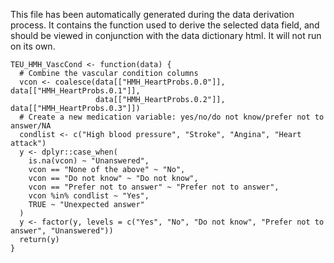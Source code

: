 This file has been automatically generated during the data derivation process.
It contains the function used to derive the selected data field, and should be viewed in conjunction with the data dictionary html.
It will not run on its own.


```
TEU_HMH_VascCond <- function(data) {
  # Combine the vascular condition columns
  vcon <- coalesce(data[["HMH_HeartProbs.0.0"]], data[["HMH_HeartProbs.0.1"]], 
                   data[["HMH_HeartProbs.0.2"]], data[["HMH_HeartProbs.0.3"]])
  # Create a new medication variable: yes/no/do not know/prefer not to answer/NA
  condlist <- c("High blood pressure", "Stroke", "Angina", "Heart attack")
  y <- dplyr::case_when(
    is.na(vcon) ~ "Unanswered",
    vcon == "None of the above" ~ "No",
    vcon == "Do not know" ~ "Do not know",
    vcon == "Prefer not to answer" ~ "Prefer not to answer",
    vcon %in% condlist ~ "Yes",
    TRUE ~ "Unexpected answer"
  )
  y <- factor(y, levels = c("Yes", "No", "Do not know", "Prefer not to answer", "Unanswered"))
  return(y)
}
```


